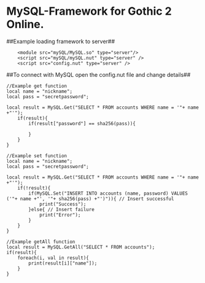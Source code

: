 # MySQL-Framework for Gothic 2 Online.

##Example loading framework to server##
```
	<module src="mySQL/MySQL.so" type="server"/>
	<script src="mySQL/mySQL.nut" type="server" />
	<script src="config.nut" type="server" />
```

##To connect with MySQL open the config.nut file and change details##

```
//Example get function
local name = "nickname";
local pass = "secretpassword";

local result = MySQL.Get("SELECT * FROM accounts WHERE name = '"+ name +"'");
	if(result){
		if(result["password"] == sha256(pass)){
		
		}
	}
}

//Example set function
local name = "nickname";
local pass = "secretpassword";

local result = MySQL.Get("SELECT * FROM accounts WHERE name = '"+ name +"'");
	if(!result){
		if(MySQL.Set("INSERT INTO accounts (name, password) VALUES ('"+ name +"', '"+ sha256(pass) +"')")){ // Insert successful
			print("Success");
		}else{ // Insert failure
			print("Error");
		}
	}
}

//Example getAll function
local result = MySQL.GetAll("SELECT * FROM accounts");
if(result){
	foreach(i, val in result){
		print(result[i]["name"]);
	}
}
```
